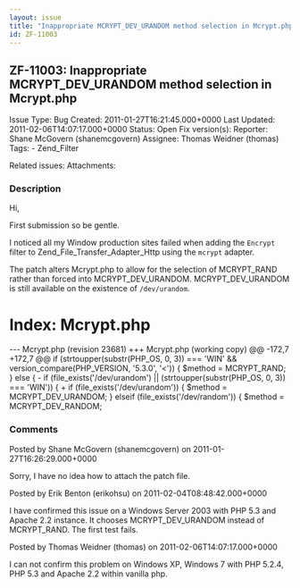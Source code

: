 ```yaml
---
layout: issue
title: "Inappropriate MCRYPT_DEV_URANDOM method selection in Mcrypt.php"
id: ZF-11003
---
```


ZF-11003: Inappropriate MCRYPT\_DEV\_URANDOM method selection in Mcrypt.php
---------------------------------------------------------------------------

 Issue Type: Bug Created: 2011-01-27T16:21:45.000+0000 Last Updated: 2011-02-06T14:07:17.000+0000 Status: Open Fix version(s): 
 Reporter:  Shane McGovern (shanemcgovern)  Assignee:  Thomas Weidner (thomas)  Tags: - Zend\_Filter
 
 Related issues: 
 Attachments: 
### Description

Hi,

First submission so be gentle.

I noticed all my Window production sites failed when adding the `Encrypt` filter to Zend\_File\_Transfer\_Adapter\_Http using the `mcrypt` adapter.

The patch alters Mcrypt.php to allow for the selection of MCRYPT\_RAND rather than forced into MCRYPT\_DEV\_URANDOM. MCRYPT\_DEV\_URANDOM is still available on the existence of `/dev/urandom`.

Index: Mcrypt.php
=================

--- Mcrypt.php (revision 23681) +++ Mcrypt.php (working copy) @@ -172,7 +172,7 @@ if (strtoupper(substr(PHP\_OS, 0, 3)) === 'WIN' && version\_compare(PHP\_VERSION, '5.3.0', '<')) { $method = MCRYPT\_RAND; } else { - if (file\_exists('/dev/urandom') || (strtoupper(substr(PHP\_OS, 0, 3)) === 'WIN')) { + if (file\_exists('/dev/urandom')) { $method = MCRYPT\_DEV\_URANDOM; } elseif (file\_exists('/dev/random')) { $method = MCRYPT\_DEV\_RANDOM;

 

 

### Comments

Posted by Shane McGovern (shanemcgovern) on 2011-01-27T16:26:29.000+0000

Sorry, I have no idea how to attach the patch file.

 

 

Posted by Erik Benton (erikohsu) on 2011-02-04T08:48:42.000+0000

I have confirmed this issue on a Windows Server 2003 with PHP 5.3 and Apache 2.2 instance. It chooses MCRYPT\_DEV\_URANDOM instead of MCRYPT\_RAND. The first test fails.

 

 

Posted by Thomas Weidner (thomas) on 2011-02-06T14:07:17.000+0000

I can not confirm this problem on Windows XP, Windows 7 with PHP 5.2.4, PHP 5.3 and Apache 2.2 within vanilla php.

 

 